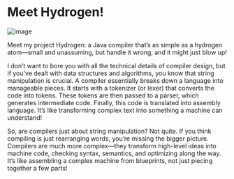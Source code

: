 # Meet Hydrogen!

 ![image](https://github.com/user-attachments/assets/bbf4222c-4db4-4a50-a7fc-279afad557de)


Meet my project Hydrogen: a Java compiler that’s as simple as a hydrogen atom—small and unassuming, but handle it wrong, and it might just blow up!

I don’t want to bore you with all the technical details of compiler design, but if you’ve dealt with data structures and algorithms, you know that string manipulation is crucial. A compiler essentially breaks down a language into manageable pieces. It starts with a tokenizer (or lexer) that converts the code into tokens. These tokens are then passed to a parser, which generates intermediate code. Finally, this code is translated into assembly language. It’s like transforming complex text into something a machine can understand!

So, are compilers just about string manipulation? Not quite. If you think compiling is just rearranging words, you’re missing the bigger picture. Compilers are much more complex—they transform high-level ideas into machine code, checking syntax, semantics, and optimizing along the way. It’s like assembling a complex machine from blueprints, not just piecing together a few parts!
